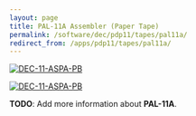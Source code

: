 ```yaml
---
layout: page
title: PAL-11A Assembler (Paper Tape)
permalink: /software/dec/pdp11/tapes/pal11a/
redirect_from: /apps/pdp11/tapes/pal11a/
---
```


[![DEC-11-ASPA-PB](DEC-11-ASPA-PB.jpg)](DEC-11-ASPA-PB.json)

[![DEC-11-ASPA-PB](DEC-11-ASXA-PB.jpg)](DEC-11-ASXA-PB.json)

**TODO**: Add more information about **PAL-11A**.
